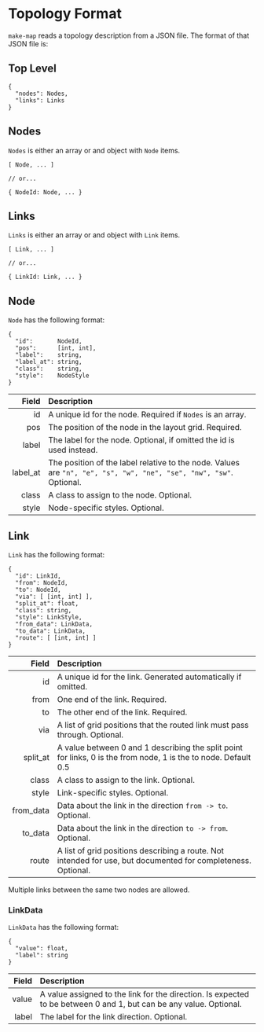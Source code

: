 Topology Format
===============

`make-map` reads a topology description from a JSON file.
The format of that JSON file is:

## Top Level

    {
      "nodes": Nodes,
      "links": Links
    }
    
## Nodes

`Nodes` is either an array or and object with `Node` items.

    [ Node, ... ]
    
    // or...
    
    { NodeId: Node, ... }

## Links

`Links` is either an array or and object with `Link` items.

    [ Link, ... ]
    
    // or...
    
    { LinkId: Link, ... }

## Node

`Node` has the following format:

    {
      "id":       NodeId,
      "pos":      [int, int],
      "label":    string,
      "label_at": string,
      "class":    string,
      "style":    NodeStyle
    }

| Field    | Description |
| ---:     | :---        |
| id       | A unique id for the node. Required if `Nodes` is an array. |
| pos      | The position of the node in the layout grid. Required. |
| label    | The label for the node. Optional, if omitted the id is used instead. |
| label_at | The position of the label relative to the node. Values are `"n", "e", "s", "w", "ne", "se", "nw", "sw"`. Optional. |
| class    | A class to assign to the node. Optional. |
| style    | Node-specific styles. Optional. |

## Link

`Link` has the following format:

    {
      "id": LinkId,
      "from": NodeId,
      "to": NodeId,
      "via": [ [int, int] ],
      "split_at": float,
      "class": string,
      "style": LinkStyle,
      "from_data": LinkData,
      "to_data": LinkData,
      "route": [ [int, int] ]
    }

| Field      | Description |
| ---:       | :---        |
| id         | A unique id for the link. Generated automatically if omitted. |
| from       | One end of the link. Required. |
| to         | The other end of the link. Required. |
| via        | A list of grid positions that the routed link must pass through. Optional. |
| split\_at  | A value between 0 and 1 describing the split point for links, 0 is the from node, 1 is the to node. Default 0.5 |
| class      | A class to assign to the link. Optional. |
| style      | Link-specific styles. Optional. |
| from\_data | Data about the link in the direction `from -> to`. Optional. |
| to\_data   | Data about the link in the direction `to -> from`. Optional. |
| route      | A list of grid positions describing a route. Not intended for use, but documented for completeness. Optional. |

Multiple links between the same two nodes are allowed.

### LinkData

`LinkData` has the following format:

    {
      "value": float,
      "label": string
    }


| Field      | Description |
| ---:       | :---        |
| value      | A value assigned to the link for the direction. Is expected to be between 0 and 1, but can be any value. Optional. |
| label      | The label for the link direction. Optional. |
